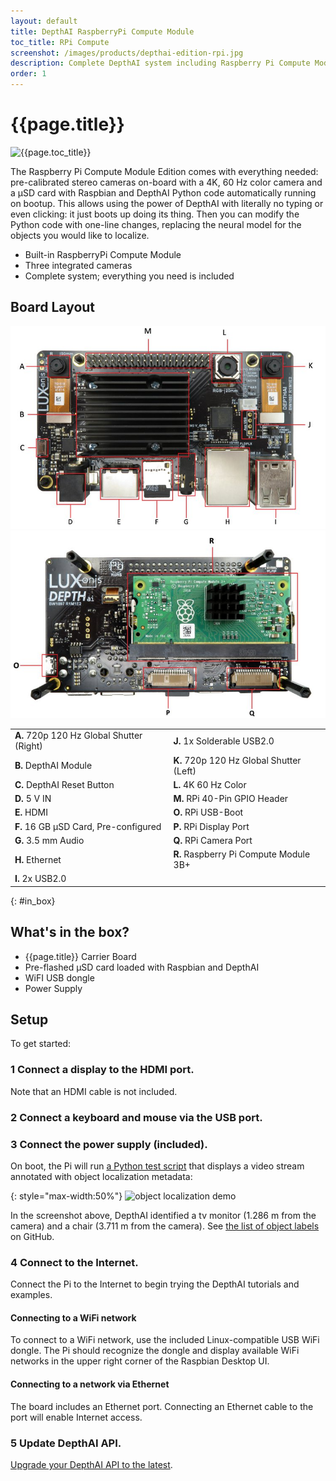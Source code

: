 ```yaml
---
layout: default
title: DepthAI RaspberryPi Compute Module
toc_title: RPi Compute
screenshot: /images/products/depthai-edition-rpi.jpg
description: Complete DepthAI system including Raspberry Pi Compute Module, microSD card pre-loaded with Raspbian and DepthAI Python interface.
order: 1
---
```


# {{page.title}}

![{{page.toc_title}}]({{page.screenshot}})

The Raspberry Pi Compute Module Edition comes with everything needed: pre-calibrated stereo cameras on-board with a 4K, 60 Hz color camera and a µSD card with Raspbian and DepthAI Python code automatically running on bootup. This allows using the power of DepthAI with literally no typing or even clicking: it just boots up doing its thing. Then you can modify the Python code with one-line changes, replacing the neural model for the objects you would like to localize.

* Built-in RaspberryPi Compute Module
* Three integrated cameras
* Complete system; everything you need is included

## Board Layout

![1097 top](/images/products/labeled/1097_top.jpg)
![1097 bottom](/images/products/labeled/1097_bottom.jpg)


<table class="table table-sm">
<tbody>
<tr>
<td><strong>A.</strong> 720p 120 Hz Global Shutter (Right)</td><td><strong>J.</strong> 1x Solderable USB2.0</td></tr>
<tr>
<td><strong>B.</strong> DepthAI Module</td><td><strong>K.</strong> 720p 120 Hz Global Shutter (Left)</td></tr>
<tr>
<td><strong>C.</strong> DepthAI Reset Button</td><td><strong>L.</strong> 4K 60 Hz Color</td></tr>
<tr>
<td><strong>D.</strong> 5 V IN</td><td><strong>M.</strong> RPi 40-Pin GPIO Header</td></tr>
<tr>
<td><strong>E.</strong> HDMI</td><td><strong>O.</strong> RPi USB-Boot</td></tr>
<tr>
<td><strong>F.</strong> 16 GB µSD Card, Pre-configured</td><td><strong>P.</strong> RPi Display Port</td></tr>
<tr>
<td><strong>G.</strong> 3.5 mm Audio</td><td><strong>Q.</strong> RPi Camera Port</td></tr>
<tr>
<td><strong>H.</strong> Ethernet</td><td><strong>R.</strong> Raspberry Pi Compute Module 3B+</td></tr>
<tr>
<td><strong>I.</strong> 2x USB2.0</td></tr>
</tbody>
</table>

{: #in_box}
## What's in the box?

* {{page.title}} Carrier Board
* Pre-flashed µSD card loaded with Raspbian and DepthAI
* WiFI USB dongle
* Power Supply

## Setup

To get started:

<h3 class="step js-toc-ignore" data-toc-title="Connect a display" id="connect_display">
  <span>1</span>
  Connect a display to the HDMI port.
</h3>

Note that an HDMI cable is not included.

<h3 class="step js-toc-ignore" data-toc-title="Connect keyboard and mouse" id="connect_mouse_keyboard"><span>2</span> Connect a keyboard and mouse via the USB port.</h3>
<h3 class="step js-toc-ignore" data-toc-title="Connect Power" id="connect_power"><span>3</span> Connect the power supply (included).</h3>

On boot, the Pi will run [a Python test script](https://github.com/luxonis/depthai-python-extras/blob/master/test.py) that displays a video stream annotated with object localization metadata:

{: style="max-width:50%"}
![object localization demo](/images/object_localization.png)

In the screenshot above, DepthAI identified a tv monitor (1.286 m from the camera) and a chair (3.711 m from the camera). See [the list of object labels](https://github.com/luxonis/depthai-python-extras/blob/master/resources/nn/object_detection_4shave/labels_for_mobilenet_ssd.txt) on GitHub.

<h3 class="step js-toc-ignore" data-toc-title="Connect Internet" id="connect_internet"><span>4</span> Connect to the Internet.</h3>

Connect the Pi to the Internet to begin trying the DepthAI tutorials and examples.

#### Connecting to a WiFi network

To connect to a WiFi network, use the included Linux-compatible USB WiFi dongle. The Pi should recognize the dongle and display available WiFi networks in the upper right corner of the Raspbian Desktop UI.

#### Connecting to a network via Ethernet

The board includes an Ethernet port. Connecting an Ethernet cable to the port will enable Internet access.

<h3 class="step js-toc-ignore" data-toc-title="Update the DepthAI API" id="update_api"><span>5</span> Update DepthAI API.</h3>

[Upgrade your DepthAI API to the latest](/api#upgrade).
